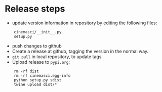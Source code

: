 # Release steps

- update version information in repository by editing the following files:
```
    cinemasci/__init__.py
    setup.py
```
- push changes to github
- Create a release at github, tagging the version in the normal way.
- `git pull` in local repository, to update tags
- Upload release to `pypi.org`:
```
    rm -rf dist 
    rm -rf cinemasci.egg-info 
    python setup.py sdist 
    twine upload dist/*
```

